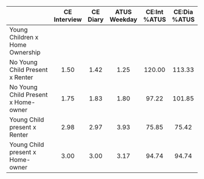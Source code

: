 
|                      | CE<br>Interview |  CE<br>Diary | ATUS<br>Weekday | CE:Int<br>%ATUS | CE:Dia<br>%ATUS |
| -------------------- | :----------: | :----------: | :----------: | :----------: | :----------: |
| Young Children x Home Ownership |              |              |              |              |              |
| No Young Child Present x Renter |         1.50 |         1.42 |         1.25 |       120.00 |       113.33 |
| No Young Child Present x Home-owner |         1.75 |         1.83 |         1.80 |        97.22 |       101.85 |
| Young Child present x Renter |         2.98 |         2.97 |         3.93 |        75.85 |        75.42 |
| Young Child present x Home-owner |         3.00 |         3.00 |         3.17 |        94.74 |        94.74 |

